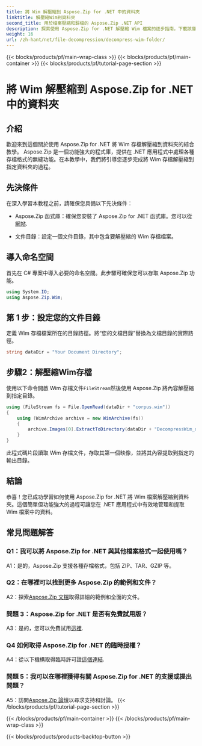 ```yaml
---
title: 將 Wim 解壓縮到 Aspose.Zip for .NET 中的資料夾
linktitle: 解壓縮Wim到資料夾
second_title: 用於檔案壓縮和歸檔的 Aspose.Zip .NET API
description: 探索使用 Aspose.Zip for .NET 解壓縮 Wim 檔案的逐步指南。下載該庫，按照教程操作，並有效管理 .NET 應用程式中的存檔檔案。
weight: 16
url: /zh-hant/net/file-decompression/decompress-wim-folder/
---
```


{{< blocks/products/pf/main-wrap-class >}}
{{< blocks/products/pf/main-container >}}
{{< blocks/products/pf/tutorial-page-section >}}

# 將 Wim 解壓縮到 Aspose.Zip for .NET 中的資料夾

## 介紹

歡迎來到這個關於使用 Aspose.Zip for .NET 將 Wim 存檔解壓縮到資料夾的綜合教學。 Aspose.Zip 是一個功能強大的程式庫，提供在 .NET 應用程式中處理各種存檔格式的無縫功能。在本教學中，我們將引導您逐步完成將 Wim 存檔解壓縮到指定資料夾的過程。

## 先決條件

在深入學習本教程之前，請確保您具備以下先決條件：

-  Aspose.Zip 函式庫：確保您安裝了 Aspose.Zip for .NET 函式庫。您可以從[網站](https://releases.aspose.com/zip/net/).

- 文件目錄：設定一個文件目錄，其中包含要解壓縮的 Wim 存檔檔案。

## 導入命名空間

首先在 C# 專案中導入必要的命名空間。此步驟可確保您可以存取 Aspose.Zip 功能。

```csharp
using System.IO;
using Aspose.Zip.Wim;
```

## 第 1 步：設定您的文件目錄

定義 Wim 存檔檔案所在的目錄路徑。將“您的文檔目錄”替換為文檔目錄的實際路徑。

```csharp
string dataDir = "Your Document Directory";
```

## 步驟2：解壓縮Wim存檔

使用以下命令開啟 Wim 存檔文件`FileStream`然後使用 Aspose.Zip 將內容解壓縮到指定目錄。

```csharp
using (FileStream fs = File.OpenRead(dataDir + "corpus.wim"))
{
    using (WimArchive archive = new WimArchive(fs))
    {
        archive.Images[0].ExtractToDirectory(dataDir + "DecompressWim_out");
    }
}
```

此程式碼片段讀取 Wim 存檔文件，存取其第一個映像，並將其內容提取到指定的輸出目錄。

## 結論

恭喜！您已成功學習如何使用 Aspose.Zip for .NET 將 Wim 檔案解壓縮到資料夾。這個簡單但功能強大的過程可讓您在 .NET 應用程式中有效地管理和提取 Wim 檔案中的資料。

## 常見問題解答

### Q1：我可以將 Aspose.Zip for .NET 與其他檔案格式一起使用嗎？

A1：是的，Aspose.Zip 支援各種存檔格式，包括 ZIP、TAR、GZIP 等。

### Q2：在哪裡可以找到更多 Aspose.Zip 的範例和文件？

 A2：探索[Aspose.Zip 文檔](https://reference.aspose.com/zip/net/)取得詳細的範例和全面的文件。

### 問題 3：Aspose.Zip for .NET 是否有免費試用版？

 A3：是的，您可以免費試用[這裡](https://releases.aspose.com/).

### Q4 如何取得 Aspose.Zip for .NET 的臨時授權？

 A4：從以下機構取得臨時許可證[這個連結](https://purchase.aspose.com/temporary-license/).

### 問題 5：我可以在哪裡獲得有關 Aspose.Zip for .NET 的支援或提出問題？

 A5：訪問[Aspose.Zip 論壇](https://forum.aspose.com/c/zip/37)以尋求支持和討論。
{{< /blocks/products/pf/tutorial-page-section >}}

{{< /blocks/products/pf/main-container >}}
{{< /blocks/products/pf/main-wrap-class >}}

{{< blocks/products/products-backtop-button >}}
